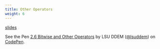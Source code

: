 ```yaml
---
title: Other Operators
weight: 6
---
```


[slides](../presentation2_6)

<p data-height="600" data-theme-id="33744" data-slug-hash="92b046cbaf4de94f5b368a90c60cc178" data-default-tab="js" data-user="lsuddem" data-embed-version="2" data-pen-title="2.6 Other Operators" data-editable="true" class="codepen">See the Pen <a href="https://codepen.io/lsuddem/pen/92b046cbaf4de94f5b368a90c60cc178/">2.6 Bitwise and Other Operators</a> by LSU DDEM (<a href="https://codepen.io/lsuddem">@lsuddem</a>) on <a href="https://codepen.io">CodePen</a>.</p>
<script async src="https://static.codepen.io/assets/embed/ei.js"></script>